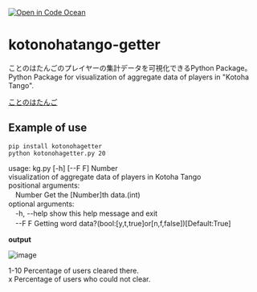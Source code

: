 [![Open in Code Ocean](https://codeocean.com/codeocean-assets/badge/open-in-code-ocean.svg)](https://codeocean.com/capsule/7739771/tree)
# kotonohatango-getter
ことのはたんごのプレイヤーの集計データを可視化できるPython Package。  
Python Package for visualization of aggregate data of players in "Kotoha Tango".

[ことのはたんご](https://plum-chloride.jp/kotonoha-tango/index.html)

## Example of use
```
pip install kotonohagetter
python kotonohagetter.py 20
```
usage: kg.py [-h] [--F F] Number  
visualization of aggregate data of players in Kotoha Tango  
positional arguments:  
　Number      Get the [Number]th data.(int)  
optional arguments:  
　-h, --help  show this help message and exit  
　--F F       Getting word data?(bool:[y,t,true]or[n,f,false])[Default:True] 

**output**  
  
![image](https://user-images.githubusercontent.com/70005022/171073813-301307d5-268d-42ec-9fc8-5de011af87aa.png)
  
1-10 Percentage of users cleared there.  
x Percentage of users who could not clear.
